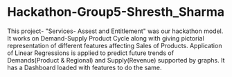 # Hackathon-Group5-Shresth_Sharma

This project- "Services- Assest and Entitlement" was our hackathon model. It works on Demand-Supply Product Cycle along 
with giving pictorial representation of different features affecting Sales of Products. Application of Linear Regressions
is applied to predict future trends of Demands(Product & Regional) and Supply(Revenue) supported by graphs. It has a Dashboard loaded with 
features to do the same.
